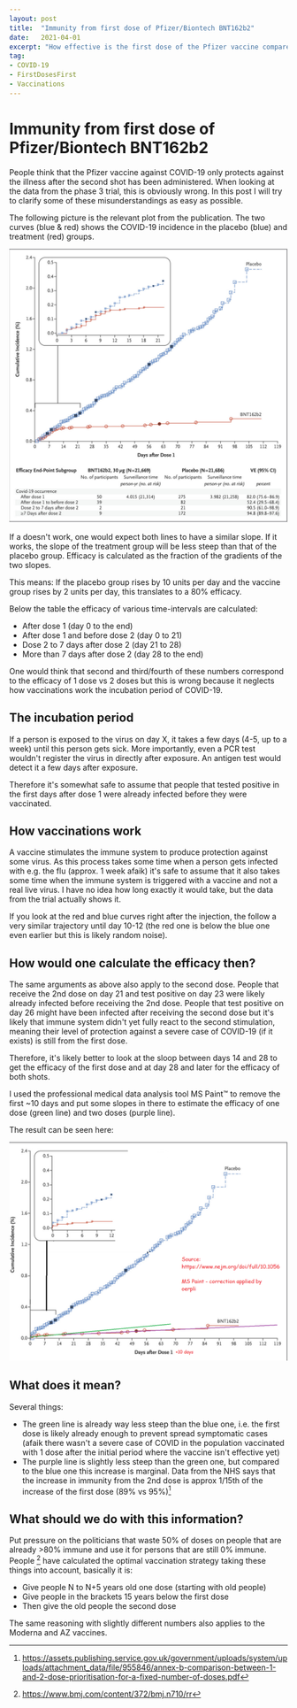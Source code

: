 ```yaml
---
layout: post
title:  "Immunity from first dose of Pfizer/Biontech BNT162b2"
date:   2021-04-01
excerpt: "How effective is the first dose of the Pfizer vaccine compared to the second?"
tag:
- COVID-19
- FirstDosesFirst
- Vaccinations
---
```


# Immunity from first dose of Pfizer/Biontech BNT162b2

People think that the Pfizer vaccine against COVID-19 only protects against the illness after the second shot has been administered. 
When looking at the data from the phase 3 trial, this is obviously wrong.
In this post I will try to clarify some of these misunderstandings as easy as possible.

The following picture is the relevant plot from the publication. The two curves (blue & red) shows the COVID-19 incidence in the placebo (blue) and treatment (red) groups.

![](https://raw.githubusercontent.com/oerpli/oerpli.github.io/master/img/days_after_d1.png)

If a doesn't work, one would expect both lines to have a similar slope. If it works, the slope of the treatment group will be less steep than that of the placebo group. 
Efficacy is calculated as the fraction of the gradients of the two slopes.

This means: If the placebo group rises by 10 units per day and the vaccine group rises by 2 units per day, this translates to a 80% efficacy.


Below the table the efficacy of various time-intervals are calculated:

- After dose 1 (day 0 to the end)
- After dose 1 and before dose 2 (day 0 to 21)
- Dose 2 to 7 days after dose 2 (day 21 to 28)
- More than 7 days after dose 2 (day 28 to the end)

One would think that second and third/fourth of these numbers correspond to the efficacy of 1 dose vs 2 doses but this is wrong because it neglects how vaccinations work the incubation period of COVID-19.


## The incubation period
If a person is exposed to the virus on day X, it takes a few days (4-5, up to a week) until this person gets sick. More importantly, even a PCR test wouldn't register the virus in directly after exposure.
An antigen test would detect it a few days after exposure. 

Therefore it's somewhat safe to assume that people that tested positive in the first days after dose 1 were already infected before they were vaccinated.

## How vaccinations work
A vaccine stimulates the immune system to produce protection against some virus.
As this process takes some time when a person gets infected with e.g. the flu (approx. 1 week afaik) it's safe to assume that it also takes some time when the immune system is triggered with a vaccine and not a real live virus. I have no idea how long exactly it would take, but the data from the trial actually shows it. 

If you look at the red and blue curves right after the injection, the follow a very similar trajectory until day 10-12 (the red one is below the blue one even earlier but this is likely random noise).


## How would one calculate the efficacy then? 
The same arguments as above also apply to the second dose. 
People that receive the 2nd dose on day 21 and test positive on day 23 were likely already infected before receiving the 2nd dose. 
People that test positive on day 26 might have been infected after receiving the second dose but it's likely that immune system didn't yet fully react to the second stimulation, meaning their level of protection against a severe case of COVID-19 (if it exists) is still from the first dose. 


Therefore, it's likely better to look at the sloop between days 14 and 28 to get the efficacy of the first dose and at day 28 and later for the efficacy of both shots. 

I used the professional medical data analysis tool MS Paint™ to remove the first ~10 days and put some slopes in there to estimate the efficacy of one dose (green line) and two doses (purple line).

The result can be seen here:

![](https://github.com/oerpli/oerpli.github.io/raw/master/img/dad1_edit2.png)


## What does it mean? 

Several things:
- The green line is already way less steep than the blue one, i.e. the first dose is likely already enough to prevent spread symptomatic cases (afaik there wasn't a severe case of COVID in the population vaccinated with 1 dose after the initial period where the vaccine isn't effective yet)
- The purple line is slightly less steep than the green one, but compared to the blue one this increase is marginal. Data from the NHS says that the increase in immunity from the 2nd dose is approx 1/15th of the increase of the first dose (89% vs 95%)[^1] 

## What should we do with this information?

Put pressure on the politicians that waste 50% of doses on people that are already >80% immune and use it for persons that are still 0% immune.
People [^2] have calculated the optimal vaccination strategy taking these things into account, basically it is:
- Give people N to N+5 years old one dose (starting with old people)
- Give people in the brackets 15 years below the first dose
- Then give the old people the second dose


The same reasoning with slightly different numbers also applies to the Moderna and AZ vaccines.


[^1]: https://assets.publishing.service.gov.uk/government/uploads/system/uploads/attachment_data/file/955846/annex-b-comparison-between-1-and-2-dose-prioritisation-for-a-fixed-number-of-doses.pdf
[^2]: https://www.bmj.com/content/372/bmj.n710/rr
